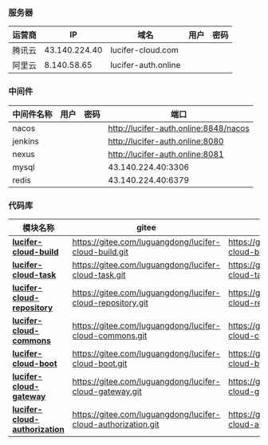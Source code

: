 ### 服务器

| 运营商 | IP            | 域名                | 用户    | 密码  |
| ------ | ------------- | ------------------- | ------- |-----|
| 腾讯云 | 43.140.224.40 | lucifer-cloud.com   |  |     |
| 阿里云 | 8.140.58.65   | lucifer-auth.online |  |     |


### 中间件

| 中间件名称 | 用户    | 密码    | 端口                                    |
| ---------- | ------- | ------- |---------------------------------------|
| nacos      |  |  | http://lucifer-auth.online:8848/nacos |
| jenkins    |  |  | http://lucifer-auth.online:8080       |
| nexus      |  |  | http://lucifer-auth.online:8081       |
| mysql      |  |  | 43.140.224.40:3306                    |
| redis      |         |         | 43.140.224.40:6379                    |


### 代码库

| 模块名称                                                     | gitee                                                        | github |
| ------------------------------------------------------------ | ------------------------------------------------------------ | ------ |
| **[lucifer-cloud-build](https://gitee.com/luguangdong/lucifer-cloud-build)** | https://gitee.com/luguangdong/lucifer-cloud-build.git        | https://github.com/luguangdong/lucifer-cloud-build.git       |
| **[lucifer-cloud-task](https://gitee.com/luguangdong/lucifer-cloud-task)** | https://gitee.com/luguangdong/lucifer-cloud-task.git         |   https://github.com/luguangdong/lucifer-cloud-task.git     |
| **[lucifer-cloud-repository](https://gitee.com/luguangdong/lucifer-cloud-repository)** | https://gitee.com/luguangdong/lucifer-cloud-repository.git   |  https://github.com/luguangdong/lucifer-cloud-repository.git      |
| **[lucifer-cloud-commons](https://gitee.com/luguangdong/lucifer-cloud-commons)** | https://gitee.com/luguangdong/lucifer-cloud-commons.git      | https://github.com/luguangdong/lucifer-cloud-commons.git       |
| **[lucifer-cloud-boot](https://gitee.com/luguangdong/lucifer-cloud-boot)** | https://gitee.com/luguangdong/lucifer-cloud-boot.git         | https://github.com/luguangdong/lucifer-cloud-boot.git       |
| **[lucifer-cloud-gateway](https://gitee.com/luguangdong/lucifer-cloud-gateway)** | https://gitee.com/luguangdong/lucifer-cloud-gateway.git      | https://github.com/luguangdong/lucifer-cloud-gateway.git       |
| **[lucifer-cloud-authorization](https://gitee.com/luguangdong/lucifer-cloud-authorization)** | https://gitee.com/luguangdong/lucifer-cloud-authorization.git |https://github.com/luguangdong/lucifer-cloud-authorization.git        |


